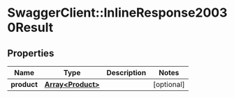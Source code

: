 # SwaggerClient::InlineResponse20030Result

## Properties
Name | Type | Description | Notes
------------ | ------------- | ------------- | -------------
**product** | [**Array&lt;Product&gt;**](Product.md) |  | [optional] 


